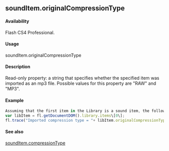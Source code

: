 ## soundItem.originalCompressionType

#### Availability

Flash CS4 Professional.

#### Usage

soundItem.originalCompressionType

#### Description

Read-only property: a string that specifies whether the specified item was imported as an mp3 file. Possible values for this property are "RAW" and "MP3".

#### Example

```javascript
Assuming that the first item in the Library is a sound item, the following code displays "MP3" if the file was imported into the Library as an MP3 file, or "RAW" if it was not:
var libItem = fl.getDocumentDOM().library.items\[0\];
fl.trace("Imported compression type = "+ libItem.originalCompressionType);

```
#### See also

[soundItem.compressionType](#!wielmic/developers-animatesdk-docs/test/SoundItem_object/soundIte2.md)
